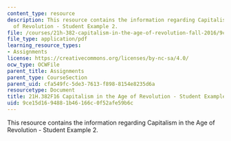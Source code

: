 ```yaml
---
content_type: resource
description: This resource contains the information regarding Capitalism in the Age
  of Revolution - Student Example 2.
file: /courses/21h-382-capitalism-in-the-age-of-revolution-fall-2016/9ce15d1694881b46166c0f52afe59b6c_MIT21H_382F16_Corporation.pdf
file_type: application/pdf
learning_resource_types:
- Assignments
license: https://creativecommons.org/licenses/by-nc-sa/4.0/
ocw_type: OCWFile
parent_title: Assignments
parent_type: CourseSection
parent_uid: cfa549fc-5de3-7613-f898-8154e8235d6a
resourcetype: Document
title: 21H.382F16 Capitalism in the Age of Revolution - Student Example 2
uid: 9ce15d16-9488-1b46-166c-0f52afe59b6c
---
```

This resource contains the information regarding Capitalism in the Age of Revolution - Student Example 2.